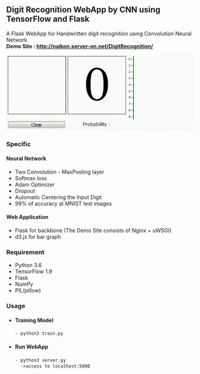 ## Digit Recognition WebApp by CNN using TensorFlow and Flask
A Flask WebApp for Handwritten digit recognition using Convolution Neural Network.      
**Demo Site : http://naikon.server-on.net/DigitRecognition/**

![Digit Recognition](./demo.gif)


### Specific

#### Neural Network
  
- Two Convolution - MaxPooling layer
- Softmax loss 
- Adam Optimizer
- Dropout
- Automatic Centering the Input Digit
- 99% of accuracy at MNIST test images


#### Web Application

- Flask for backbone (The Demo Site consists of Nginx + uWSGI)
- d3.js for bar graph

### Requirement
- Python 3.6
- TensorFlow 1.9
- Flask
- NumPy
- PIL(pillow)

### Usage

- #### Training Model
  ```
  - python3 train.py  
  ```
- #### Run WebApp
  ```
  - python3 server.py
    ->access to localhost:5000
  ```
  